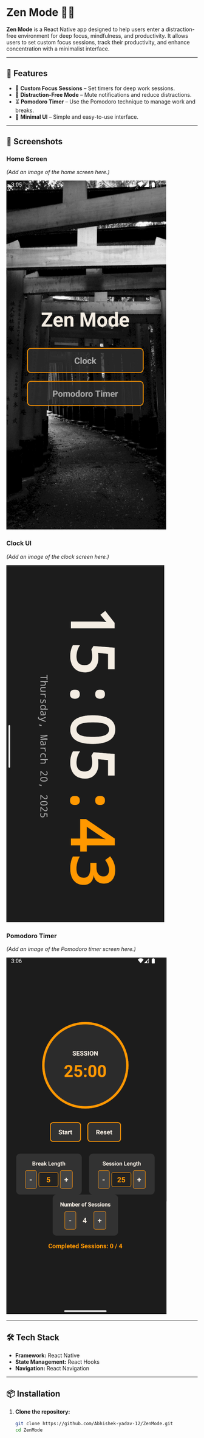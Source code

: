 # Zen Mode 🧘‍♂️  

**Zen Mode** is a React Native app designed to help users enter a distraction-free environment for deep focus, mindfulness, and productivity. It allows users to set custom focus sessions, track their productivity, and enhance concentration with a minimalist interface.

---

## 🚀 Features  

- 🎯 **Custom Focus Sessions** – Set timers for deep work sessions.  
- 🔕 **Distraction-Free Mode** – Mute notifications and reduce distractions.   
- ⏳ **Pomodoro Timer** – Use the Pomodoro technique to manage work and breaks.  
- 🌙 **Minimal UI** – Simple and easy-to-use interface.  

---

## 📸 Screenshots  

### Home Screen  
*(Add an image of the home screen here.)*  

![Home Screen](./src/ss1.png)  

### Clock UI  
*(Add an image of the clock screen here.)*  

![Clock UI](./src/ss2.png)  

### Pomodoro Timer  
*(Add an image of the Pomodoro timer screen here.)*  

![Pomodoro Timer](./src/ss3.png)  

---

## 🛠️ Tech Stack  

- **Framework:** React Native  
- **State Management:** React Hooks  
- **Navigation:** React Navigation  

---

## 📦 Installation  

1. **Clone the repository:**  

   ```sh
   git clone https://github.com/Abhishek-yadav-12/ZenMode.git
   cd ZenMode
```
